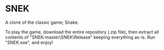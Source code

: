 # SNEK

A clone of the classic game; Snake.

To play the game, download the entire repository (.zip file), then extract all contents of "SNEK-master\SNEK\Release" keeping everything as-is. Run "SNEK.exe", and enjoy!
